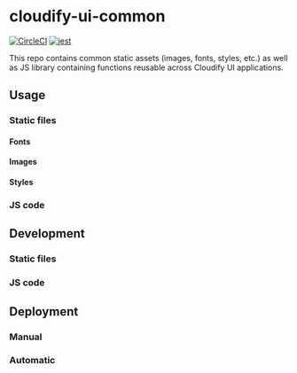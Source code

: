# cloudify-ui-common

[![CircleCI](https://img.shields.io/circleci/project/github/cloudify-cosmo/cloudify-ui-common.svg?style=svg)](https://circleci.com/gh/cloudify-cosmo/cloudify-ui-common)
[![jest](https://img.shields.io/badge/tested_with-jest-99424f.svg)](https://github.com/facebook/jest)

This repo contains common static assets (images, fonts, styles, etc.) as well as JS library containing functions reusable across Cloudify UI applications.

## Usage

### Static files

#### Fonts

#### Images

#### Styles

### JS code


## Development

### Static files

### JS code 


## Deployment

### Manual

### Automatic
